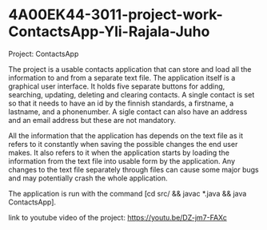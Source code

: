 # 4A00EK44-3011-project-work-ContactsApp-Yli-Rajala-Juho
Project: ContactsApp 

The project is a usable contacts application that can store and load all the information to and from a separate text file.
The application itself is a graphical user interface.
It holds five separate buttons for adding, searching, updating, deleting and clearing contacts.
A single contact is set so that it needs to have an id by the finnish standards, a firstname, a lastname, and a phonenumber.
A sigle contact can also have an address and an email address but these are not mandatory.

All the information that the application has depends on the text file as it refers to it constantly when saving the possible changes the end user makes.
It also refers to it when the application starts by loading the information from the text file into usable form by the application.
Any changes to the text file separately through files can cause some major bugs and may potentially crash the whole application.

The application is run with the command [cd src/ && javac *.java && java ContactsApp].

link to youtube video of the project: https://youtu.be/DZ-jm7-FAXc 
